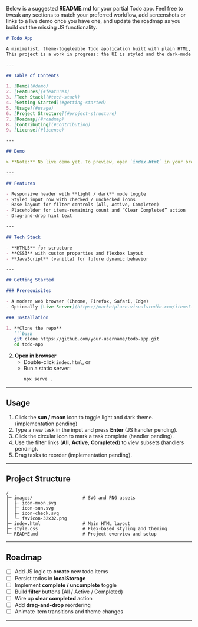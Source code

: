 Below is a suggested **README.md** for your partial Todo app. Feel free to tweak any sections to match your preferred workflow, add screenshots or links to a live demo once you have one, and update the roadmap as you build out the missing JS functionality.

```markdown
# Todo App

A minimalist, theme-toggleable Todo application built with plain HTML, CSS and JavaScript.  
This project is a work in progress: the UI is styled and the dark-mode toggle is wired, but core JS behavior (adding items, marking complete, filtering and drag-and-drop) has yet to be implemented.

---

## Table of Contents

1. [Demo](#demo)  
2. [Features](#features)  
3. [Tech Stack](#tech-stack)  
4. [Getting Started](#getting-started)  
5. [Usage](#usage)  
6. [Project Structure](#project-structure)  
7. [Roadmap](#roadmap)  
8. [Contributing](#contributing)  
9. [License](#license)  

---

## Demo

> **Note:** No live demo yet. To preview, open `index.html` in your browser or serve the folder with any static-file server (e.g. VS Code Live Server).

---

## Features

- Responsive header with **light / dark** mode toggle  
- Styled input row with checked / unchecked icons  
- Base layout for filter controls (All, Active, Completed)  
- Placeholder for items-remaining count and “Clear Completed” action  
- Drag-and-drop hint text  

---

## Tech Stack

- **HTML5** for structure  
- **CSS3** with custom properties and flexbox layout  
- **JavaScript** (vanilla) for future dynamic behavior  

---

## Getting Started

### Prerequisites

- A modern web browser (Chrome, Firefox, Safari, Edge)  
- Optionally [Live Server](https://marketplace.visualstudio.com/items?itemName=ritwickdey.LiveServer) or another local HTTP server  

### Installation

1. **Clone the repo**  
   ```bash
   git clone https://github.com/your-username/todo-app.git
   cd todo-app
   ```

2. **Open in browser**  
   - Double-click `index.html`, or  
   - Run a static server:  
     ```bash
     npx serve .
     ```

---

## Usage

1. Click the **sun / moon** icon to toggle light and dark theme. (implementation pending)
2. Type a new task in the input and press **Enter** (JS handler pending).  
3. Click the circular icon to mark a task complete (handler pending).  
4. Use the filter links (**All**, **Active**, **Completed**) to view subsets (handlers pending).  
5. Drag tasks to reorder (implementation pending).  

---

## Project Structure

```
/
├─ images/                   # SVG and PNG assets
│  ├─ icon-moon.svg
│  ├─ icon-sun.svg
│  ├─ icon-check.svg
│  └─ favicon-32x32.png
├─ index.html                # Main HTML layout
├─ style.css                 # Flex-based styling and theming
└─ README.md                 # Project overview and setup
```

---

## Roadmap

- [ ] Add JS logic to **create** new todo items  
- [ ] Persist todos in **localStorage**  
- [ ] Implement **complete / uncomplete** toggle  
- [ ] Build **filter** buttons (All / Active / Completed)  
- [ ] Wire up **clear completed** action  
- [ ] Add **drag-and-drop** reordering  
- [ ] Animate item transitions and theme changes  

---